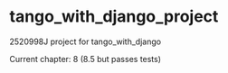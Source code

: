 # tango_with_django_project
2520998J project for tango_with_django

Current chapter: 8 (8.5 but passes tests)